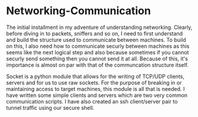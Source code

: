 # Networking-Communication
The initial installment in my adventure of understanding networking. Clearly, before diving in to packets, sniffers and so on, I need to first understand and build the structure used to communicate between machines. To build on this, I also need how to communicate securly between machines as this seems like the next logical step and also because sometimes if you cannot securly send something then you cannot send it at all. Because of this, it's importance is almost on par with that of the communcation structure itself.

Socket is a python module that allows for the writing of TCP/UDP clients, servers and for us to use raw sockets. For the purpose of breaking in or maintaining access to target machines, this module is all that is needed. I have written some simple clients and servers which are two very common communication scripts. I have also created an ssh client/server pair to tunnel traffic using our secure shell.

